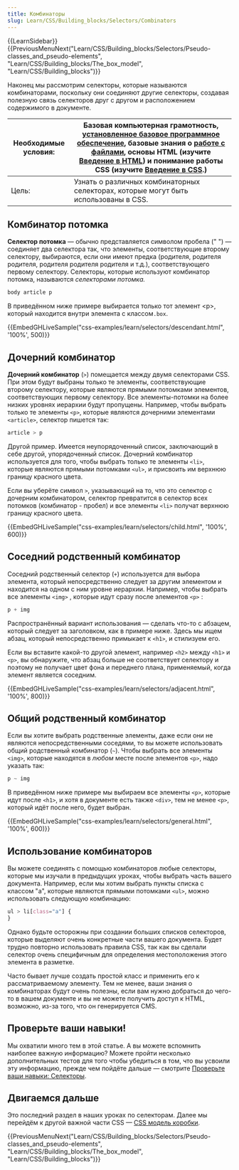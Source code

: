 ```yaml
---
title: Комбинаторы
slug: Learn/CSS/Building_blocks/Selectors/Combinators
---
```


{{LearnSidebar}}{{PreviousMenuNext("Learn/CSS/Building_blocks/Selectors/Pseudo-classes_and_pseudo-elements", "Learn/CSS/Building_blocks/The_box_model", "Learn/CSS/Building_blocks")}}

Наконец мы рассмотрим селекторы, которые называются комбинаторами, поскольку они соединяют другие селекторы, создавая полезную связь селекторов друг с другом и расположением содержимого в документе.

| Необходимые условия: | Базовая компьютерная грамотность, [установленное базовое программное обеспечение](/en-US/Learn/Getting_started_with_the_web/Installing_basic_software), базовые знания о [работе с файлами](/ru/docs/Learn/Getting_started_with_the_web/Dealing_with_files), основы HTML (изучите [Введение в HTML](/ru/docs/Learn/HTML/%D0%92%D0%B2%D0%B5%D0%B4%D0%B5%D0%BD%D0%B8%D0%B5_%D0%B2_HTML)) и понимание работы CSS (изучите [Введение в CSS](/ru/docs/Learn/CSS/First_steps).) |
| -------------------- | ------------------------------------------------------------------------------------------------------------------------------------------------------------------------------------------------------------------------------------------------------------------------------------------------------------------------------------------------------------------------------------------------------------------------------------------------------------------------- |
| Цель:                | Узнать о различных комбинаторных селекторах, которые могут быть использованы в CSS.                                                                                                                                                                                                                                                                                                                                                                                       |

## Комбинатор потомка

**Селектор потомка** — обычно представляется символом пробела (" ") — соединяет два селектора так, что элементы, соответствующие второму селектору, выбираются, если они имеют предка (родителя, родителя родителя, родителя родителя родителя и т.д.), соответствующего первому селектору. Селекторы, которые используют комбинатор потомка, называются _селекторами потомка._

```css
body article p
```

В приведённом ниже примере выбирается только тот элемент \<p>, который находится внутри элемента с классом`.box`.

{{EmbedGHLiveSample("css-examples/learn/selectors/descendant.html", '100%', 500)}}

## Дочерний комбинатор

**Дочерний комбинатор** (`>`) помещается между двумя селекторами CSS. При этом будут выбраны только те элементы, соответствующие второму селектору, которые являются прямыми потомками элементов, соответствующих первому селектору. Все элементы-потомки на более низких уровнях иерархии будут пропущены. Например, чтобы выбрать только те элементы `<p>`, которые являются дочерними элементами `<article>`, селектор пишется так:

```css
article > p
```

Другой пример. Имеется неупорядоченный список, заключающий в себе другой, упорядоченный список. Дочерний комбинатор используется для того, чтобы выбрать только те элементы `<li>`, которые являются прямыми потомками `<ul>`, и присвоить им верхнюю границу красного цвета.

Если вы уберёте символ `>`, указывающий на то, что это селектор с дочерним комбинатором, селектор превратится в селектор всех потомков (комбинатор - пробел) и все элементы `<li>` получат верхнюю границу красного цвета.

{{EmbedGHLiveSample("css-examples/learn/selectors/child.html", '100%', 600)}}

## Соседний родственный комбинатор

Соседний родственный селектор (`+`) используется для выбора элемента, который непосредственно следует за другим элементом и находится на одном с ним уровне иерархии. Например, чтобы выбрать все элементы `<img>` , которые идут сразу после элементов `<p>` :

```css
p + img
```

Распространённый вариант использования — сделать что-то с абзацем, который следует за заголовком, как в примере ниже. Здесь мы ищем абзац, который непосредственно примыкает к `<h1>`, и стилизуем его.

Если вы вставите какой-то другой элемент, например `<h2>` между `<h1>` и `<p>`, вы обнаружите, что абзац больше не соответствует селектору и поэтому не получает цвет фона и переднего плана, применяемый, когда элемент является соседним.

{{EmbedGHLiveSample("css-examples/learn/selectors/adjacent.html", '100%', 800)}}

## Общий родственный комбинатор

Если вы хотите выбрать родственные элементы, даже если они не являются непосредственными соседями, то вы можете использовать общий родственный комбинатор (`~`). Чтобы выбрать все элементы `<img>`, которые находятся в _любом_ месте после элементов `<p>`, надо указать так:

```css
p ~ img
```

В приведённом ниже примере мы выбираем все элементы `<p>`, которые идут после `<h1>`, и хотя в документе есть также `<div>`, тем не менее `<p>`, который идёт после него, будет выбран.

{{EmbedGHLiveSample("css-examples/learn/selectors/general.html", '100%', 600)}}

## Использование комбинаторов

Вы можете соединять с помощью комбинаторов любые селекторы, которые мы изучали в предыдущих уроках, чтобы выбрать часть вашего документа. Например, если мы хотим выбрать пункты списка с классом "a", которые являются прямыми потомками `<ul>`, можно использовать следующую комбинацию:

```css
ul > li[class="a"] {
}
```

Однако будьте осторожны при создании больших списков селекторов, которые выделяют очень конкретные части вашего документа. Будет трудно повторно использовать правила CSS, так как вы сделали селектор очень специфичным для определения местоположения этого элемента в разметке.

Часто бывает лучше создать простой класс и применить его к рассматриваемому элементу. Тем не менее, ваши знания о комбинаторах будут очень полезны, если вам нужно добраться до чего-то в вашем документе и вы не можете получить доступ к HTML, возможно, из-за того, что он генерируется CMS.

## Проверьте ваши навыки!

Мы охватили много тем в этой статье. А вы можете вспомнить наиболее важную информацию? Можете пройти несколько дополнительных тестов для того чтобы убедиться в том, что вы усвоили эту информацию, прежде чем пойдёте дальше — смотрите [Проверьте ваши навыки: Селекторы](/ru/docs/Learn/CSS/Building_blocks/%D0%A1%D0%B5%D0%BB%D0%B5%D0%BA%D1%82%D0%BE%D1%80%D1%8B/%D0%A1%D0%B5%D0%BB%D0%B5%D0%BA%D1%82%D0%BE%D1%80%D1%8B_%D0%97%D0%B0%D0%B4%D0%B0%D1%87%D0%B8).

## Двигаемся дальше

Это последний раздел в наших уроках по селекторам. Далее мы перейдём к другой важной части CSS — [CSS модель коробки](/ru/docs/Learn/CSS/Building_blocks/The_box_model).

{{PreviousMenuNext("Learn/CSS/Building_blocks/Selectors/Pseudo-classes_and_pseudo-elements", "Learn/CSS/Building_blocks/The_box_model", "Learn/CSS/Building_blocks")}}
